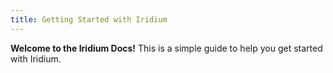 ```yaml
---
title: Getting Started with Iridium
---
```


**Welcome to the Iridium Docs!** This is a simple guide to help you get started with Iridium.

